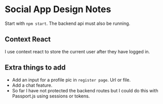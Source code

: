 # Social App Design Notes

Start with `npm start`. The backend api must also be running.

## Context React

I use context react to store the current user after they have logged in.

## Extra things to add

- Add an input for a profile pic in `register page`. Url or file.
- Add a chat feature.
- So far I have not protected the backend routes but I could do this with Passport.js using sessions or tokens.

